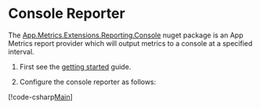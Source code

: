 # Console Reporter

The [App.Metrics.Extensions.Reporting.Console](https://www.nuget.org/packages/App.Metrics.Extensions.Reporting.Console/) nuget package is an App Metrics report provider which will output metrics to a console at a specified interval.

1. First see the [getting started](../getting-started/intro.md) guide.

2. Configure the console reporter as follows:

[!code-csharp[Main](../src/samples/AppMetrics.Startup.CodeSnippets/MetricsProgram.cs?highlight=30,31,32,33,18)]